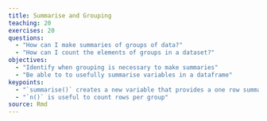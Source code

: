 ```yaml
---
title: Summarise and Grouping
teaching: 20
exercises: 20
questions:
  - "How can I make summaries of groups of data?"
  - "How can I count the elements of groups in a dataset?"
objectives:
  - "Identify when grouping is necessary to make summaries"
  - "Be able to to usefully summarise variables in a dataframe"
keypoints:
  - "`summarise()` creates a new variable that provides a one row summary per group"
  - "`n()` is useful to count rows per group"
source: Rmd
---
```
























